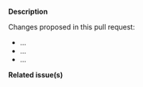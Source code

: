 <!--   Thank you for your contribution. Before you submit the pull request:
1. Follow the contributing guidelines: https://github.com/SAP/luigi/blob/main/CONTRIBUTING.md
2. Test your changes and attach their results to the pull request.
3. Update any relevant documentation.
4. Sign the Contributor License Agreement.
-->

**Description**

Changes proposed in this pull request:

- ...
- ...
- ...

**Related issue(s)**
<!-- If you refer to a particular issue, provide its number. For example, `Resolves #123`, `Fixes #43`, or `See also #33`. -->
